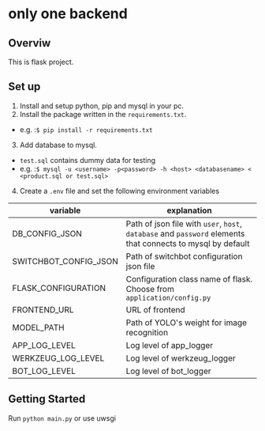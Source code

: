 # only one backend
## Overviw
This is flask project.

## Set up
1. Install and setup python, pip and mysql in your pc.
2. Install the package written in the `requirements.txt`.
  - e.g. :`$ pip install -r requirements.txt`
3. Add database to mysql.
  - `test.sql` contains dummy data for testing
  - e.g. :`$ mysql -u <username> -p<password> -h <host> <databasename> < <product.sql or test.sql>`
4. Create a `.env` file and set the following environment variables

| variable | explanation |
| --- | --- |
| DB\_CONFIG\_JSON | Path of json file with `user`, `host`, `database` and `password` elements that connects to mysql by default |
| SWITCHBOT\_CONFIG\_JSON | Path of switchbot configuration json file |
| FLASK\_CONFIGURATION | Configuration class name of flask. Choose from `application/config.py` |
| FRONTEND\_URL | URL of frontend |
| MODEL\_PATH | Path of YOLO's weight for image recognition |
| APP\_LOG\_LEVEL | Log level of app\_logger |
| WERKZEUG\_LOG\_LEVEL | Log level of werkzeug\_logger |
| BOT\_LOG\_LEVEL | Log level of bot\_logger |

## Getting Started
Run `python main.py` or use uwsgi
